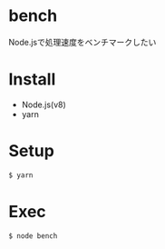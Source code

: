 # bench
Node.jsで処理速度をベンチマークしたい

# Install
- Node.js(v8)
- yarn

# Setup
```bash
$ yarn
```

# Exec
```bash
$ node bench
```
